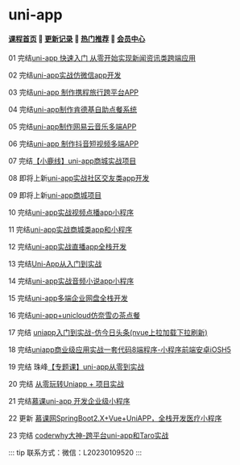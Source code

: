# uni-app

#### [**课程首页**](../index.md) 💖 [**更新记录**](./gxjl-2023.md.md) 💖 [**热门推荐**](./rmtj.md) 💖 [**会员中心**](./vip.md)

01 完结[uni-app 快速入门 从零开始实现新闻资讯类跨端应用](https://coding.imooc.com/class/433.html)

02 完结[uni-app实战仿微信app开发](https://study.163.com/course/introduction/1209487898.htm)

03 完结[uni-app 制作携程旅行跨平台APP](https://study.163.com/course/introduction/1209512862.htm)

04 完结[uni-app制作肯德基自助点餐系统](https://study.163.com/course/introduction/1209595896.htm)

05 完结[uni-app制作网易云音乐多端APP](https://study.163.com/course/introduction/1209509822.htm)

06 完结[uni-app 制作抖音短视频多端APP](https://study.163.com/course/introduction/1209497809.htm)

07 完结[【小鹿线】uni-app商城实战项目](https://study.163.com/course/introduction/1209744885.htm)

08 即将上新[uni-app实战社区交友类app开发](https://study.163.com/course/introduction/1209188809.htm)

09 即将上新[uni-app商城项目](https://study.163.com/course/introduction/1209161812.htm)

10 完结[uni-app实战视频点播app小程序](https://study.163.com/course/introduction/1209644880.htm)

11 完结[uni-app实战商城类app和小程序](https://study.163.com/course/introduction/1209401825.htm)

12 完结[uni-app实战直播app全栈开发](https://study.163.com/course/introduction/1210217810.htm)

13 完结[Uni-App从入门到实战](https://study.163.com/course/introduction/1209915801.htm)

14 完结[uni-app实战音频小说app小程序](https://study.163.com/course/introduction/1209670803.htm)

15 完结[uni-app多端企业网盘全栈开发](https://study.163.com/course/introduction/1209649875.htm)

16 完结[uni-app+unicloud仿奈雪の茶点餐](https://study.163.com/course/introduction/1210177243.htm)

17 完结 [uniapp入门到实战-仿今日头条(nvue上拉加载下拉刷新)](https://ke.qq.com/course/2587728)

18 完结[uniapp商业级应用实战一套代码8端程序-小程序前端安卓iOSH5](https://ke.qq.com/course/3096371)

19 完结 珠峰[【专题课】uni-app从零到实战](http://www.javascriptpeixun.cn/goods/show/199)

20 完结 [从零玩转Uniapp + 项目实战](https://www.it666.com/my/course/206)

21 完结[慕课uni-app 开发企业级小程序](https://coding.imooc.com/class/521.html)

22 更新 [慕课网SpringBoot2.X+Vue+UniAPP，全栈开发医疗小程序](https://coding.imooc.com/class/610.html)

23 完结 [coderwhy大神-跨平台uni-app和Taro实战](https://ke.qq.com/course/5597441)

::: tip
联系方式：微信：L20230109520
:::